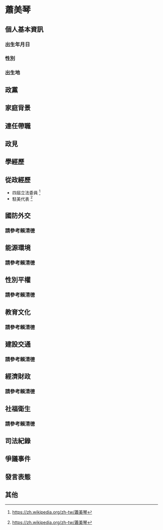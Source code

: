 # 蕭美琴

## 個人基本資訊

### 出生年月日

### 性別

### 出生地

## 政黨

## 家庭背景

## 連任帶職

## 政見

## 學經歷

## 從政經歷

- 四屆立法委員 [^1]
- 駐美代表 [^1]

[^1]: https://zh.wikipedia.org/zh-tw/蕭美琴

## 國防外交

### 請參考賴清德

## 能源環境

### 請參考賴清德

## 性別平權

### 請參考賴清德

## 教育文化

### 請參考賴清德

## 建設交通

### 請參考賴清德

## 經濟財政

### 請參考賴清德

## 社福衛生

### 請參考賴清德

## 司法紀錄

## 爭議事件

## 發言表態

## 其他
